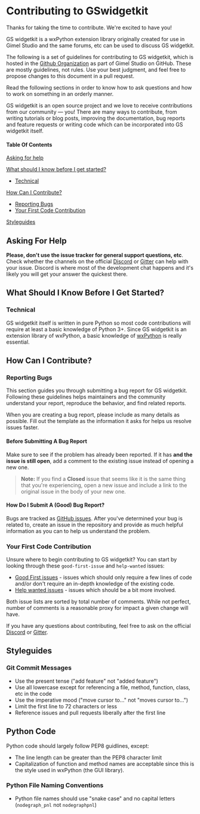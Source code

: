 # Contributing to GSwidgetkit

Thanks for taking the time to contribute. We're excited to have you!

GS widgetkit is a wxPython extension library originally created for use in Gimel Studio and the same forums, etc can be used to discuss GS widgetkit.

The following is a set of guidelines for contributing to GS widgetkit, which is hosted in the [Github Organization](https://github.com/GimelStudio) as part of Gimel Studio on GitHub. These are mostly guidelines, not rules. Use your best judgment, and feel free to propose changes to this document in a pull request.

Read the following sections in order to know how to ask questions and how to work on something in an orderly manner.

GS widgetkit is an open source project and we love to receive contributions from our community — you! There are many ways to contribute, from writing tutorials or blog posts, improving the documentation, bug reports and feature requests or writing code which can be incorporated into GS widgetkit itself.


#### Table Of Contents

[Asking for help](#asking-for-help)

[What should I know before I get started?](#what-should-i-know-before-i-get-started)
  * [Technical](#technical)

[How Can I Contribute?](#how-can-i-contribute)
  * [Reporting Bugs](#reporting-bugs)
  * [Your First Code Contribution](#your-first-code-contribution)

[Styleguides](#styleguides)


## Asking For Help

**Please, don't use the issue tracker for general support questions, etc**. Check whether the channels on the official [Discord](https://discord.gg/RqwbDrVDpK) or [Gitter](https://gitter.im/Gimel-Studio/community) can help with your issue. Discord is where most of the development chat happens and it's likely you will get your answer the quickest there.


## What Should I Know Before I Get Started?

### Technical

GS widgetkit itself is written in pure Python so most code contributions will require at least a basic knowledge of Python 3+. Since GS widgetkit is an extension library of wxPython, a basic knowledge of [wxPython](https://wxpython.org) is really essential.


## How Can I Contribute?

### Reporting Bugs

This section guides you through submitting a bug report for GS widgetkit. Following these guidelines helps maintainers and the community understand your report, reproduce the behavior, and find related reports.

When you are creating a bug report, please include as many details as possible. Fill out the template as the information it asks for helps us resolve issues faster.

#### Before Submitting A Bug Report

Make sure to see if the problem has already been reported. If it has **and the issue is still open**, add a comment to the existing issue instead of opening a new one.

> **Note:** If you find a **Closed** issue that seems like it is the same thing that you're experiencing, open a new issue and include a link to the original issue in the body of your new one.

#### How Do I Submit A (Good) Bug Report?

Bugs are tracked as [GitHub issues](https://guides.github.com/features/issues/). After you've determined  your bug is related to, create an issue in the repository and provide as much helpful information as you can to help us understand the problem.

### Your First Code Contribution

Unsure where to begin contributing to GS widgetkit? You can start by looking through these `good-first-issue` and `help-wanted` issues:

* [Good First issues](https://github.com/GimelStudio/gswidgetkit/issues?q=is%3Aissue+is%3Aopen+label%3A%22good+first+issue%22) - issues which should only require a few lines of code and/or don't require an in-depth knowledge of the existing code.
* [Help wanted issues](https://github.com/GimelStudio/gswidgetkit/issues?q=is%3Aissue+is%3Aopen+label%3A%22help+wanted%22) - issues which should be a bit more involved.

Both issue lists are sorted by total number of comments. While not perfect, number of comments is a reasonable proxy for impact a given change will have.

If you have any questions about contributing, feel free to ask on the official [Discord](https://discord.gg/RqwbDrVDpK) or [Gitter](https://gitter.im/Gimel-Studio/community).


## Styleguides

### Git Commit Messages

* Use the present tense ("add feature" not "added feature")
* Use all lowercase except for referencing a file, method, function, class, etc in the code
* Use the imperative mood ("move cursor to..." not "moves cursor to...")
* Limit the first line to 72 characters or less
* Reference issues and pull requests liberally after the first line

## Python Code

Python code should largely follow PEP8 guidlines, except:

* The line length can be greater than the PEP8 character limit
* Capitalization of function and method names are acceptable since this is the style used in wxPython (the GUI library).

### Python File Naming Conventions

* Python file names should use "snake case" and no capital letters (``nodegraph_pnl`` not ``nodegraphpnl``)

